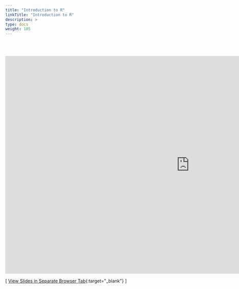```yaml
---
title: "Introduction to R"
linkTitle: "Introduction to R"
description: >
type: docs
weight: 105
---
```


<br></br>

<iframe src="https://hpcc.ucr.edu/presentations/2020-12-18_Workshop/R_for_HPC/R_for_HPC.html" scrolling="yes", frameborder="0" width="1152" height="682" allowfullscreen="true" mozallowfullscreen="true" webkitallowfullscreen="true"></iframe>

[ [View Slides in Separate Browser Tab](https://hpcc.ucr.edu/presentations/2020-12-18_Workshop/R_for_HPC/R_for_HPC.html){:target="_blank"} ]





